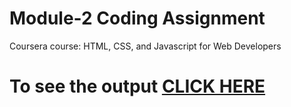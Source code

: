 

# Module-2 Coding Assignment

Coursera course: HTML, CSS, and Javascript for Web Developers

# To see the output [CLICK HERE](https://alisher1493.github.io/Coursera-assignments_web-dev/Assignments/module-2/index.html)

